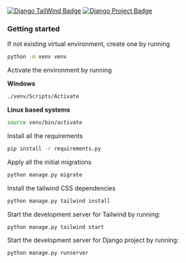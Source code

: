 [![Django TailWind Badge](https://img.shields.io/badge/Django%20Tailwind-8A2BE2)](https://django-tailwind.readthedocs.io/en/latest/index.html)
[![Django Project Badge](https://img.shields.io/badge/Django-092E20?style=for-the-badge&logo=django&logoColor=green)](https://docs.djangoproject.com/en/5.1/)
### Getting started
If not existing virtual environment, create one by running
```bash
python -m venv venv
```

Activate the environment by running

**Windows**
```bash
./venv/Scripts/Activate
```
**Linux based systems**
```bash
source venv/bin/activate
```


Install all the requirements

```bash
pip install -r requirements.py
```

Apply all the initial migrations
```bash
python manage.py migrate
```

Install the tailwind CSS dependencies
```bash
python manage.py tailwind install
```

Start the development server for Tailwind by running:
```bash
python manage.py tailwind start
```

Start the development server for Django project by running:
```bash
python manage.py runserver
```